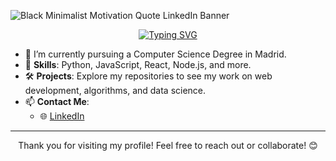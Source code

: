 ![Black Minimalist Motivation Quote LinkedIn Banner](https://github.com/user-attachments/assets/dbf8221a-2a90-4d4b-bea6-186e0768515d)

<p align="center">
  <a href="https://git.io/typing-svg"><img src="https://readme-typing-svg.demolab.com?font=Fira+Code&pause=1000&color=FCA55F&center=true&vCenter=true&multiline=true&repeat=false&width=700&height=70&lines=Hello%2C+my+name+is+Juan+Manuel+Escudero+Fern%C3%A1ndez!+%F0%9F%99%8B%E2%80%8D%E2%99%82%EF%B8%8F;Feel+free+to+look+at+my+projects!+%F0%9F%91%80" alt="Typing SVG" /></a>
</p>

- 🌱 I’m currently pursuing a Computer Science Degree in Madrid.
- 🔧 **Skills**: Python, JavaScript, React, Node.js, and more.
- 🛠️ **Projects**: Explore my repositories to see my work on web development, algorithms, and data science.
- 📫 **Contact Me**: 
  - 🌐 [LinkedIn](https://www.linkedin.com/in/your-profile)
---

<p align="center">Thank you for visiting my profile! Feel free to reach out or collaborate! 😊</p>

<!--
**Jmef19/Jmef19** is a ✨ _special_ ✨ repository because its `README.md` (this file) appears on your GitHub profile.

Here are some ideas to get you started:

- 🔭 I’m currently working on ...
- 🌱 I’m currently learning ...
- 👯 I’m looking to collaborate on ...
- 🤔 I’m looking for help with ...
- 💬 Ask me about ...
- 📫 How to reach me: ...
- 😄 Pronouns: ...
- ⚡ Fun fact: ...
-->
